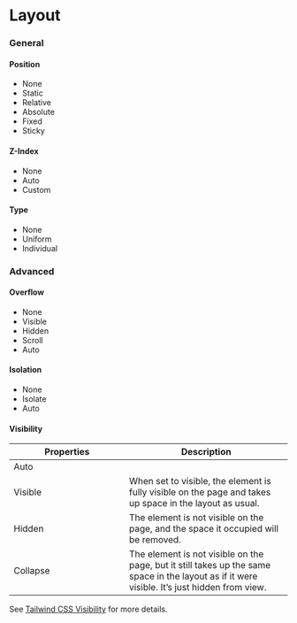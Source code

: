# Layout



### General

#### Position

* None
* Static
* Relative
* Absolute
* Fixed
* Sticky

#### Z-Index

* None
* Auto
* Custom

#### Type

* None
* Uniform
* Individual

### Advanced

#### Overflow

* None
* Visible
* Hidden
* Scroll
* Auto

#### Isolation

* None
* Isolate
* Auto

#### Visibility

<table><thead><tr><th width="193">Properties</th><th>Description</th></tr></thead><tbody><tr><td>Auto</td><td></td></tr><tr><td>Visible</td><td>When set to visible, the element is fully visible on the page and takes up space in the layout as usual.</td></tr><tr><td>Hidden</td><td>The element is not visible on the page, and the space it occupied will be removed.</td></tr><tr><td>Collapse</td><td>The element is not visible on the page, but it still takes up the same space in the layout as if it were visible. It’s just hidden from view.</td></tr></tbody></table>

See [Tailwind CSS Visibility](https://tailwindcss.com/docs/visibility) for more details.
